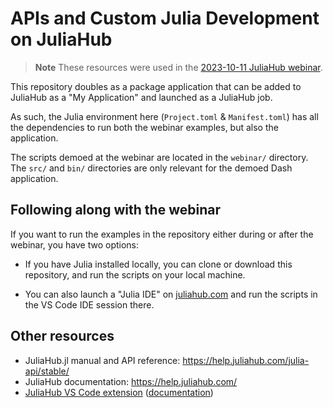 # APIs and Custom Julia Development on JuliaHub

> **Note** These resources were used in the [2023-10-11 JuliaHub webinar](https://info.juliahub.com/apis-and-custom-software-development-with-juliahub.jl).

This repository doubles as a package application that can be added to JuliaHub as a "My Application" and launched as a JuliaHub job.

As such, the Julia environment here (`Project.toml` & `Manifest.toml`) has all the dependencies to run both the webinar examples, but also the application.

The scripts demoed at the webinar are located in the `webinar/` directory.
The `src/` and `bin/` directories are only relevant for the demoed Dash application.

## Following along with the webinar

If you want to run the examples in the repository either during or after the webinar, you have two options:

* If you have Julia installed locally, you can clone or download this repository, and run the scripts on your local machine.

* You can also launch a "Julia IDE" on [juliahub.com](https://juliahub.com/) and run the scripts in the VS Code IDE session there.

## Other resources

* JuliaHub.jl manual and API reference: https://help.juliahub.com/julia-api/stable/
* JuliaHub documentation: https://help.juliahub.com/
* [JuliaHub VS Code extension](https://marketplace.visualstudio.com/items?itemName=JuliaComputing.juliahub) ([documentation](https://help.juliahub.com/juliahub/stable/tutorials/vscode_extension/))
